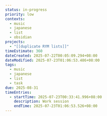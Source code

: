 ```yaml
---
status: in-progress
priority: low
contexts:
  - music
  - japanese
  - list
  - obsidian
projects:
  - "[[duplicate RYM lists]]"
timeEstimate: 360
dateCreated: 2025-07-22T00:05:09.294+08:00
dateModified: 2025-07-23T01:06:53.486+08:00
tags:
  - music
  - japanese
  - list
  - task
due: 2025-08-31
timeEntries:
  - startTime: 2025-07-23T00:33:41.996+08:00
    description: Work session
    endTime: 2025-07-23T01:06:53.526+08:00
---
```


